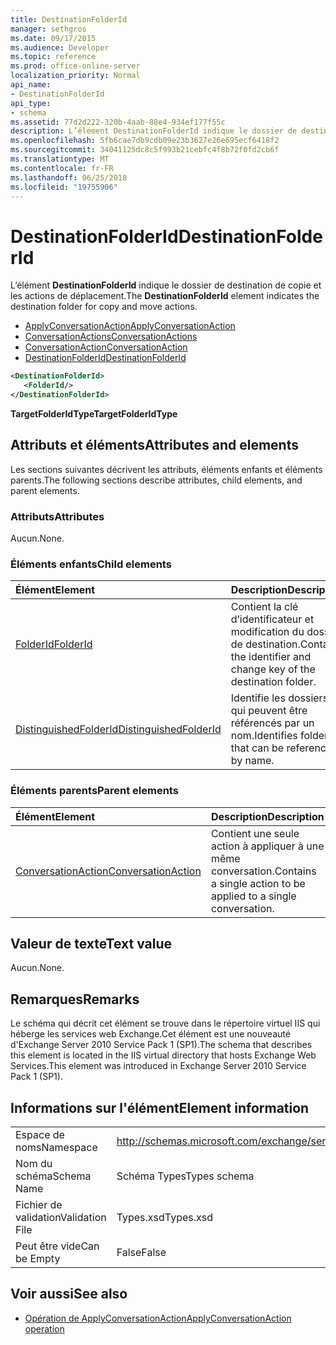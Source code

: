 ```yaml
---
title: DestinationFolderId
manager: sethgros
ms.date: 09/17/2015
ms.audience: Developer
ms.topic: reference
ms.prod: office-online-server
localization_priority: Normal
api_name:
- DestinationFolderId
api_type:
- schema
ms.assetid: 77d2d222-320b-4aab-88e4-934ef177f55c
description: L’élément DestinationFolderId indique le dossier de destination de copie et les actions de déplacement.
ms.openlocfilehash: 5fb6cae7db9cdb09e23b3627e26e695ecf6418f2
ms.sourcegitcommit: 34041125dc8c5f993b21cebfc4f8b72f0fd2cb6f
ms.translationtype: MT
ms.contentlocale: fr-FR
ms.lasthandoff: 06/25/2018
ms.locfileid: "19755906"
---
```

# <a name="destinationfolderid"></a><span data-ttu-id="a1e26-103">DestinationFolderId</span><span class="sxs-lookup"><span data-stu-id="a1e26-103">DestinationFolderId</span></span>

<span data-ttu-id="a1e26-104">L’élément **DestinationFolderId** indique le dossier de destination de copie et les actions de déplacement.</span><span class="sxs-lookup"><span data-stu-id="a1e26-104">The **DestinationFolderId** element indicates the destination folder for copy and move actions.</span></span> 
  
- [<span data-ttu-id="a1e26-105">ApplyConversationAction</span><span class="sxs-lookup"><span data-stu-id="a1e26-105">ApplyConversationAction</span></span>](applyconversationaction.md)  
- [<span data-ttu-id="a1e26-106">ConversationActions</span><span class="sxs-lookup"><span data-stu-id="a1e26-106">ConversationActions</span></span>](conversationactions.md) 
- [<span data-ttu-id="a1e26-107">ConversationAction</span><span class="sxs-lookup"><span data-stu-id="a1e26-107">ConversationAction</span></span>](conversationaction.md)  
- [<span data-ttu-id="a1e26-108">DestinationFolderId</span><span class="sxs-lookup"><span data-stu-id="a1e26-108">DestinationFolderId</span></span>](destinationfolderid.md)
  
```XML
<DestinationFolderId>
   <FolderId/>
</DestinationFolderId>
```

 <span data-ttu-id="a1e26-109">**TargetFolderIdType**</span><span class="sxs-lookup"><span data-stu-id="a1e26-109">**TargetFolderIdType**</span></span>
## <a name="attributes-and-elements"></a><span data-ttu-id="a1e26-110">Attributs et éléments</span><span class="sxs-lookup"><span data-stu-id="a1e26-110">Attributes and elements</span></span>

<span data-ttu-id="a1e26-111">Les sections suivantes décrivent les attributs, éléments enfants et éléments parents.</span><span class="sxs-lookup"><span data-stu-id="a1e26-111">The following sections describe attributes, child elements, and parent elements.</span></span>
  
### <a name="attributes"></a><span data-ttu-id="a1e26-112">Attributs</span><span class="sxs-lookup"><span data-stu-id="a1e26-112">Attributes</span></span>

<span data-ttu-id="a1e26-113">Aucun.</span><span class="sxs-lookup"><span data-stu-id="a1e26-113">None.</span></span>
  
### <a name="child-elements"></a><span data-ttu-id="a1e26-114">Éléments enfants</span><span class="sxs-lookup"><span data-stu-id="a1e26-114">Child elements</span></span>

|<span data-ttu-id="a1e26-115">**Élément**</span><span class="sxs-lookup"><span data-stu-id="a1e26-115">**Element**</span></span>|<span data-ttu-id="a1e26-116">**Description**</span><span class="sxs-lookup"><span data-stu-id="a1e26-116">**Description**</span></span>|
|:-----|:-----|
|[<span data-ttu-id="a1e26-117">FolderId</span><span class="sxs-lookup"><span data-stu-id="a1e26-117">FolderId</span></span>](folderid.md) <br/> |<span data-ttu-id="a1e26-118">Contient la clé d’identificateur et modification du dossier de destination.</span><span class="sxs-lookup"><span data-stu-id="a1e26-118">Contains the identifier and change key of the destination folder.</span></span>  <br/> |
|[<span data-ttu-id="a1e26-119">DistinguishedFolderId</span><span class="sxs-lookup"><span data-stu-id="a1e26-119">DistinguishedFolderId</span></span>](distinguishedfolderid.md) <br/> |<span data-ttu-id="a1e26-120">Identifie les dossiers qui peuvent être référencés par un nom.</span><span class="sxs-lookup"><span data-stu-id="a1e26-120">Identifies folders that can be referenced by name.</span></span>  <br/> |
   
### <a name="parent-elements"></a><span data-ttu-id="a1e26-121">Éléments parents</span><span class="sxs-lookup"><span data-stu-id="a1e26-121">Parent elements</span></span>

|<span data-ttu-id="a1e26-122">**Élément**</span><span class="sxs-lookup"><span data-stu-id="a1e26-122">**Element**</span></span>|<span data-ttu-id="a1e26-123">**Description**</span><span class="sxs-lookup"><span data-stu-id="a1e26-123">**Description**</span></span>|
|:-----|:-----|
|[<span data-ttu-id="a1e26-124">ConversationAction</span><span class="sxs-lookup"><span data-stu-id="a1e26-124">ConversationAction</span></span>](conversationaction.md) <br/> |<span data-ttu-id="a1e26-125">Contient une seule action à appliquer à une même conversation.</span><span class="sxs-lookup"><span data-stu-id="a1e26-125">Contains a single action to be applied to a single conversation.</span></span>  <br/> |
   
## <a name="text-value"></a><span data-ttu-id="a1e26-126">Valeur de texte</span><span class="sxs-lookup"><span data-stu-id="a1e26-126">Text value</span></span>

<span data-ttu-id="a1e26-127">Aucun.</span><span class="sxs-lookup"><span data-stu-id="a1e26-127">None.</span></span>
  
## <a name="remarks"></a><span data-ttu-id="a1e26-128">Remarques</span><span class="sxs-lookup"><span data-stu-id="a1e26-128">Remarks</span></span>

<span data-ttu-id="a1e26-129">Le schéma qui décrit cet élément se trouve dans le répertoire virtuel IIS qui héberge les services web Exchange.Cet élément est une nouveauté d'Exchange Server 2010 Service Pack 1 (SP1).</span><span class="sxs-lookup"><span data-stu-id="a1e26-129">The schema that describes this element is located in the IIS virtual directory that hosts Exchange Web Services.This element was introduced in Exchange Server 2010 Service Pack 1 (SP1).</span></span>
  
## <a name="element-information"></a><span data-ttu-id="a1e26-130">Informations sur l'élément</span><span class="sxs-lookup"><span data-stu-id="a1e26-130">Element information</span></span>

|||
|:-----|:-----|
|<span data-ttu-id="a1e26-131">Espace de noms</span><span class="sxs-lookup"><span data-stu-id="a1e26-131">Namespace</span></span>  <br/> |http://schemas.microsoft.com/exchange/services/2006/types  <br/> |
|<span data-ttu-id="a1e26-132">Nom du schéma</span><span class="sxs-lookup"><span data-stu-id="a1e26-132">Schema Name</span></span>  <br/> |<span data-ttu-id="a1e26-133">Schéma Types</span><span class="sxs-lookup"><span data-stu-id="a1e26-133">Types schema</span></span>  <br/> |
|<span data-ttu-id="a1e26-134">Fichier de validation</span><span class="sxs-lookup"><span data-stu-id="a1e26-134">Validation File</span></span>  <br/> |<span data-ttu-id="a1e26-135">Types.xsd</span><span class="sxs-lookup"><span data-stu-id="a1e26-135">Types.xsd</span></span>  <br/> |
|<span data-ttu-id="a1e26-136">Peut être vide</span><span class="sxs-lookup"><span data-stu-id="a1e26-136">Can be Empty</span></span>  <br/> |<span data-ttu-id="a1e26-137">False</span><span class="sxs-lookup"><span data-stu-id="a1e26-137">False</span></span>  <br/> |
   
## <a name="see-also"></a><span data-ttu-id="a1e26-138">Voir aussi</span><span class="sxs-lookup"><span data-stu-id="a1e26-138">See also</span></span>

- [<span data-ttu-id="a1e26-139">Opération de ApplyConversationAction</span><span class="sxs-lookup"><span data-stu-id="a1e26-139">ApplyConversationAction operation</span></span>](applyconversationaction-operation.md)

